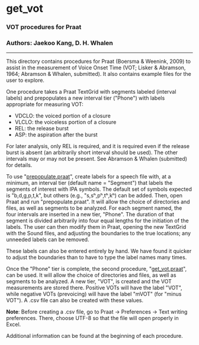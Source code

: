 # get_vot

### VOT procedures for Praat  

### Authors: Jaekoo Kang, D. H. Whalen

---

This directory contains procedures for Praat (Boersma & Weenink, 2009) to assist in the
measurement of Voice Onset Time (VOT; Lisker & Abramson, 1964; Abramson & Whalen, 
submitted). It also contains example files for the user to explore.

  One procedure takes a Praat TextGrid with segments labeled (interval labels) 
and prepopulates a new interval tier ("Phone") with labels appropriate for measuring VOT:  
* VDCLO: the voiced portion of a closure  
* VLCLO: the voiceless portion of a closure  
* REL: the release burst  
* ASP: the aspiration after the burst  

For later analysis, only REL is required, and it is required even if the release burst is absent (an arbitrarily short interval should be used).  The other intervals may or
may not be present.  See Abramson & Whalen (submitted) for details.

  To use "[prepopulate.praat](https://github.com/HaskinsLabs/get_vot/blob/master/prepopulate.praat)", create labels for a speech file with, at a minimum, an
interval tier (default name = "Segment") that labels the segments of interest with IPA 
symbols.  The default set of symbols expected is "b,d,g,p,t,k", but others 
(e.g., "s,sʰ,pʰ,tʰ,kʰ) can be added. Then, open Praat and run "prepopulate.praat".
It will allow the choice of directories and files, as well as segments to be
analyzed.  For each segment named, the four intervals are inserted in a new tier, 
"Phone".  The duration of that segment is divided arbitrarily
into four equal lengths for the initiation of the labels.  The user can then modify them
in Praat, opening the new TextGrid with the Sound files, and adjusting the boundaries 
to the true locations; any unneeded labels can be removed.

  These labels can also be entered entirely by hand.  We have found it quicker to
adjust the boundaries than to have to type the label names many times.

  Once the "Phone" tier is complete, the second procedure, "[get_vot.praat](https://github.com/HaskinsLabs/get_vot/blob/master/get_vot.praat)", can be
used.  It will allow the choice of directories and files, as well as segments to be
analyzed.  A new tier, "VOT", is created and the VOT measurements are stored there.
Positive VOTs will have the label "VOT", while negative VOTs (prevoicing) will have
the label "mVOT" (for "minus VOT").  A .csv file can also be created with these values.

  **Note**: Before creating a .csv file, go to Praat -> Preferences -> Text writing preferences.
There, choose UTF-8 so that the file will open properly in Excel.

Additional information can be found at the beginning of each procedure.